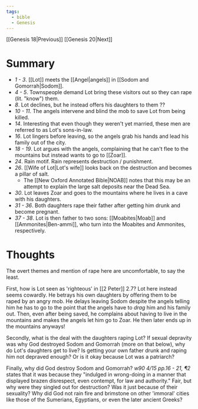 ```yaml
---
tags:
  - bible
  - Genesis
---
```

[[Genesis 18|Previous]] [[Genesis 20|Next]]
# Summary
- *1 - 3*. [[Lot]] meets the [[Angel|angels]] in [[Sodom and Gomorrah|Sodom]].
- *4 - 5*. Townspeople demand Lot bring these visitors out so they can rape (lit. "know") them.
- *8*. Lot declines, but he instead offers his daughters to them ??
- *10 - 11*. The angels intervene and blind the mob to save Lot from being killed.
- *14*. Interesting that even though they weren't yet married, these men are referred to as Lot's sons-in-law.
- *16*. Lot lingers before leaving, so the angels grab his hands and lead his family out of the city.
- *18 - 19*. Lot argues with the angels, complaining that he can't flee to the mountains but instead wants to go to [[Zoar]].
- *24*. Rain motif. Rain represents destruction / punishment.
- *26*. [[Wife of Lot|Lot's wife]] looks back on the destruction and becomes a pillar of salt.
	- The [[New Oxford Annotated Bible|NOAB]] notes that this may be an attempt to explain the large salt deposits near the Dead Sea.
- *30*. Lot leaves Zoar and goes to the mountains where he lives in a cave with his daughters.
- *31 - 36*. Both daughters rape their father after getting him drunk and become pregnant.
- *37 - 38*. Lot is then father to two sons: [[Moabites|Moab]] and [[Ammonites|Ben-ammi]], who turn into the Moabites and Ammonites, respectively.
# Thoughts
The overt themes and mention of rape here are uncomfortable, to say the least.

First, how is Lot seen as 'righteous' in [[2 Peter]] 2.7? Lot here instead seems cowardly. He betrays his own daughters by offering them to be raped by an angry mob. He delays leaving Sodom despite the angels telling him he has to go to the point that the angels have to *drag* him and his family out. Then, even after being saved, he complains about having to live in the mountains and makes the angels let him go to Zoar. He then later ends up in the mountains anyways!

Secondly, what is the deal with the daughters raping Lot? If sexual depravity was why God destroyed Sodom and Gomorrah (more on that below), why do Lot's daughters get to live? Is getting your own father drunk and raping him not depraved enough? Or is it okay because Lot was a patriarch?

Finally, why did God destroy Sodom and Gomorrah? *w90 4/15 pp.16 - 21, ¶2* states that it was because they "indulged in wrong-doing in a manner that displayed brazen disrespect, even contempt, for law and authority." Fair, but why were they singled out for destruction? Was it just because of their sexuality? Why did God not rain fire and brimstone on other 'immoral' cities like those of the Sumerians, Egyptians, or even the later ancient Greeks?